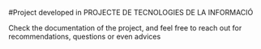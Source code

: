 #Project developed in PROJECTE DE TECNOLOGIES DE LA INFORMACIÓ

Check the documentation of the project, and feel free to reach out for recommendations, questions or even advices
